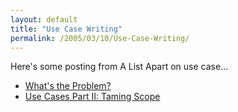 ```yaml
---
layout: default
title: "Use Case Writing"
permalink: /2005/03/10/Use-Case-Writing/
---
```


Here's some posting from A List Apart on use case...<br/><ul><li><a target="_blank" href="http://www.alistapart.com/articles/whatstheproblem/">What's the Problem?</a></li><li><a target="_blank" href="http://www.alistapart.com/articles/tamingscope/">Use Cases Part II: Taming Scope</a><br type="_moz"/></li></ul>